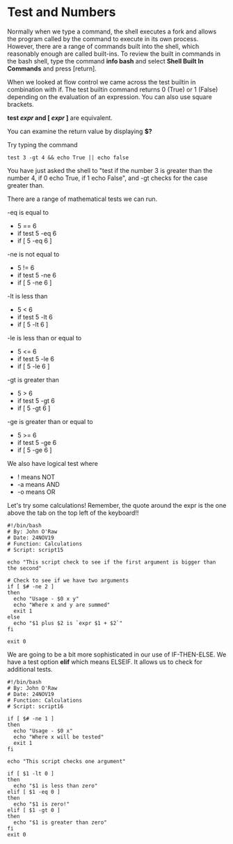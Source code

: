 # Test and Numbers

Normally when we type a command, the shell executes a fork and allows the program called by the command to execute in its own process. However, there are a range of commands built into the shell, which reasonably enough are called built-ins. To review the built in  commands in the bash shell, type the command **info bash** and select **Shell Built In Commands** and press \[return].

When we looked at flow control we came across the test builtin in combination with if. The test builtin command returns 0 (True) or 1 (False) depending on the evaluation of an expression. You can also use square brackets.

**test&#x20;**_**expr**_**&#x20;and \[&#x20;**_**expr**_**&#x20;]** are equivalent.

You can examine the return value by displaying **$?**

Try typing the command&#x20;

```
test 3 -gt 4 && echo True || echo false
```

You have just asked the shell to "test if the number 3 is greater than the number 4, if 0 echo True, if 1 echo False", and -gt checks for the case greater than.

There are a range of mathematical tests we can run.

-eq is equal to&#x20;

* 5 == 6&#x20;
* if test 5 -eq 6&#x20;
* if \[ 5 -eq 6 ]

-ne is not equal to&#x20;

* 5 != 6&#x20;
* if test 5 -ne 6&#x20;
* if \[ 5 -ne 6 ]

-lt is less than &#x20;

* 5 < 6&#x20;
* if test 5 -lt 6&#x20;
* if \[ 5 -lt 6 ]

-le is less than or equal to&#x20;

* 5 <= 6
* if test 5 -le 6&#x20;
* if \[ 5 -le 6 ]

-gt is greater than&#x20;

* 5 > 6&#x20;
* if test 5 -gt 6&#x20;
* if \[ 5 -gt 6 ]

-ge is greater than or equal to&#x20;

* 5 >= 6&#x20;
* if test 5 -ge 6&#x20;
* if \[ 5 -ge 6 ]

We also have logical test where

* ! means NOT
* -a means AND
* -o means OR

Let's try some calculations! Remember, the quote around the expr is the one above the tab on the top left of the keyboard!!

```
#!/bin/bash
# By: John O'Raw
# Date: 24NOV19
# Function: Calculations
# Script: script15

echo "This script check to see if the first argument is bigger than the second"

# Check to see if we have two arguments
if [ $# -ne 2 ]
then
  echo "Usage - $0 x y"
  echo "Where x and y are summed"
  exit 1
else
  echo "$1 plus $2 is `expr $1 + $2`"
fi
 
exit 0

```

We are going to be a bit more sophisticated in our use of IF-THEN-ELSE. We have a test option **elif** which means ELSEIF. It allows us to check for additional tests.

```
#!/bin/bash
# By: John O'Raw
# Date: 24NOV19
# Function: Calculations
# Script: script16

if [ $# -ne 1 ]
then
  echo "Usage - $0 x"
  echo "Where x will be tested"
  exit 1
fi

echo "This script checks one argument"

if [ $1 -lt 0 ]
then
  echo "$1 is less than zero"
elif [ $1 -eq 0 ]
then
  echo "$1 is zero!"
elif [ $1 -gt 0 ]
then
  echo "$1 is greater than zero"
fi
exit 0
```
